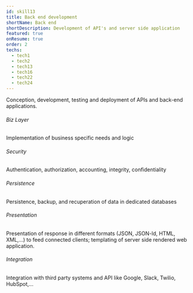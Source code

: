 ```yaml
---
id: skill13
title: Back end development
shortName: Back end
shortDescription: Development of API's and server side application
featured: true
onResume: true
order: 2
techs:
  - tech1
  - tech2
  - tech13
  - tech16
  - tech22
  - tech24
---
```

Conception, development, testing and deployment of APIs and back-end applications.

###### Biz Layer
Implementation of business specific needs and logic

###### Security
Authentication, authorization, accounting, integrity, confidentiality

###### Persistence
Persistence, backup, and recuperation of data in dedicated databases

###### Presentation
Presentation of response in different formats (JSON, JSON-ld, HTML, XML,...) to feed connected clients; templating of server side rendered web application.

###### Integration
Integration with third party systems and API like Google, Slack, Twilio, HubSpot,...
 
